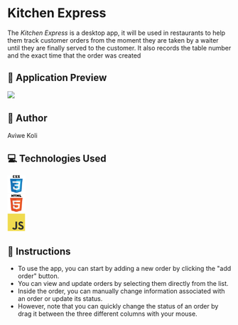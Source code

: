 
# Kitchen Express

The *Kitchen Express* is a desktop app, it will be used in restaurants to help them track customer orders from the moment they are taken by a waiter until they are finally served to the customer. It also records the table number and the exact time that the order was created <br>

## :movie_camera: Application Preview

![](https://codespace.ams3.digitaloceanspaces.com/lesson/1804/embedded/IWA_18-1.gif)
## :bust_in_silhouette: Author
Aviwe Koli 
## :computer: Technologies Used

<img src="https://raw.githubusercontent.com/devicons/devicon/master/icons/css3/css3-original-wordmark.svg" alt="CSS" width="40" height="40"><br>
<img src="https://raw.githubusercontent.com/devicons/devicon/master/icons/html5/html5-original-wordmark.svg" alt="HTML" width="40" height="40"><br>
<img src="https://raw.githubusercontent.com/devicons/devicon/master/icons/javascript/javascript-original.svg" alt="JavaScript" width="40" height="40"><br>

## :memo: Instructions 
- To use the app, you can start by adding a new order by clicking the "add order" button.
- You can view and update orders by selecting them directly from the list. 
- Inside the order, you can manually change information associated with an order or update its status. 
- However, note that you can quickly change the status of an order by drag it between the three different columns with your mouse.
